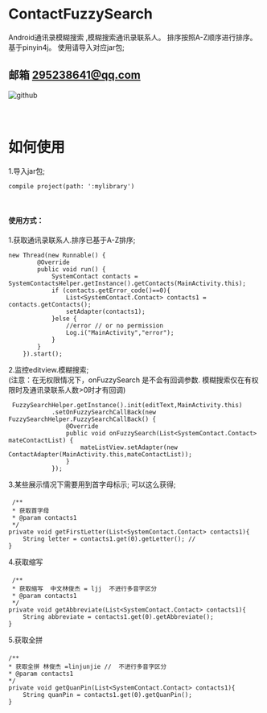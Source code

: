 # ContactFuzzySearch
Android通讯录模糊搜索 ,模糊搜索通讯录联系人。 排序按照A-Z顺序进行排序。基于pinyin4j。 使用请导入对应jar包;

## 邮箱 295238641@qq.com
![github](http://imya.gzdn.openstorage.cn/qiqu/jdfw.gif?token=3517969efe35f3a3e08b4677c4bde78b7c5e3a09&e=11500363141 "github") 

<br>如何使用
===
1.导入jar包;

    compile project(path: ':mylibrary')
    
#### 使用方式：
1.获取通讯录联系人.排序已基于A-Z排序;
  
    new Thread(new Runnable() {
            @Override
            public void run() {
                SystemContact contacts = SystemContactsHelper.getInstance().getContacts(MainActivity.this);
                if (contacts.getError_code()==0){
                    List<SystemContact.Contact> contacts1 = contacts.getContacts();
                    setAdapter(contacts1);
                }else {
                    //error // or no permission
                    Log.i("MainActivity","error");
                }
            }
        }).start();
2.监控editview.模糊搜索; <br>(注意：在无权限情况下，onFuzzySearch 是不会有回调参数. 模糊搜索仅在有权限时及通讯录联系人数>0时才有回调)
  
     FuzzySearchHelper.getInstance().init(editText,MainActivity.this)
                .setOnFuzzySearchCallBack(new FuzzySearchHelper.FuzzySearchCallBack() {
                    @Override
                    public void onFuzzySearch(List<SystemContact.Contact> mateContactList) {
                        mateListView.setAdapter(new ContactAdapter(MainActivity.this,mateContactList));
                    }
                });

3.某些展示情况下需要用到首字母标示; 可以这么获得;

####
     /**
     * 获取首字母
     * @param contacts1
     */
    private void getFirstLetter(List<SystemContact.Contact> contacts1){
        String letter = contacts1.get(0).getLetter(); //
    }
4.获取缩写
####
     /**
     * 获取缩写  中文林俊杰 = ljj  不进行多音字区分
     * @param contacts1
     */
    private void getAbbreviate(List<SystemContact.Contact> contacts1){
        String abbreviate = contacts1.get(0).getAbbreviate();
    }
5.获取全拼
####
    /**
    * 获取全拼 林俊杰 =linjunjie //  不进行多音字区分
    * @param contacts1
    */
    private void getQuanPin(List<SystemContact.Contact> contacts1){
        String quanPin = contacts1.get(0).getQuanPin();
    }
